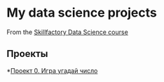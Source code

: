 # My data science projects
From the [Skillfactory Data Science course](https://skillfactory.ru/data-scientist-pro)

## Проекты

*[Проект 0. Игра угадай число]()
